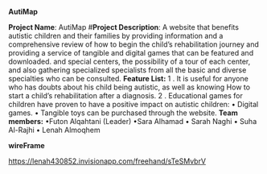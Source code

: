 **AutiMap**

**Project Name**: AutiMap 
#**Project Description**: 
A website that benefits autistic children and their families by providing information and a comprehensive review of how to begin the child’s rehabilitation journey and providing a service of tangible and digital games that can be featured and downloaded. and special centers, the possibility of a tour of each center, and also gathering specialized specialists from all the basic and diverse specialties who can be consulted. 
**Feature List:**
 1 . It is useful for anyone who has doubts about his child being autistic, as well as knowing How to start a child’s rehabilitation after a diagnosis.
 2 . Educational games for children have proven to have a positive impact on autistic children: 
 • Digital games. 
 • Tangible toys can be purchased through the website. 
 **Team members:** 
•Futon Alqahtani (Leader) 
•Sara Alhamad 
• Sarah Naghi
• Suha Al-Rajhi
• Lenah Almoqhem

**wireFrame**

https://lenah430852.invisionapp.com/freehand/sTeSMvbrV


